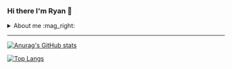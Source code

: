 ### Hi there I'm Ryan 👋

<details>
  <summary>About me :mag_right: </summary>
<br>
: :man: Thanapol Pradithsathabodee (Ryan)
<br>
  <br>
:: :birthday: : 25/01/1999
<br>
  <br>
::: :house_with_garden: Samutprakan, Thailand
  <br>
  <br>
:::: I'm graduated from :school: Information Technology @ King Mongkut's University of Technology Thonburi
</details>

<hr/>

[![Anurag's GitHub stats](https://github-readme-stats.vercel.app/api?username=ryan10599&show_icons=true&theme=dracula)](https://github.com/anuraghazra/github-readme-stats)

[![Top Langs](https://github-readme-stats.vercel.app/api/top-langs/?username=ryan10599&layout=compact)](https://github.com/anuraghazra/github-readme-stats)

<!--
**ryan10599/ryan10599** is a ✨ _special_ ✨ repository because its `README.md` (this file) appears on your GitHub profile.

Here are some ideas to get you started:

- 🔭 I’m currently working on ...
- 🌱 I’m currently learning ...
- 👯 I’m looking to collaborate on ...
- 🤔 I’m looking for help with ...
- 💬 Ask me about ...
- 📫 How to reach me: ...
- 😄 Pronouns: ...
- ⚡ Fun fact: ...
-->
